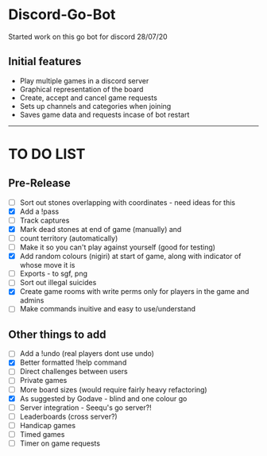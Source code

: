 # Discord-Go-Bot

Started work on this go bot for discord 28/07/20

## Initial features 
* Play multiple games in a discord server
* Graphical representation of the board
* Create, accept and cancel game requests
* Sets up channels and categories when joining
* Saves game data and requests incase of bot restart
---
# TO DO LIST
## Pre-Release
- [ ] Sort out stones overlapping with coordinates - need ideas for this
- [x] Add a !pass
- [ ] Track captures
- [x] Mark dead stones at end of game (manually) and 
- [ ] count territory (automatically)
- [ ] Make it so you can't play against yourself (good for testing)
- [x] Add random colours (nigiri) at start of game, along with indicator of whose move it is
- [ ] Exports - to sgf, png
- [ ] Sort out illegal suicides
- [x] Create game rooms with write perms only for players in the game and admins
- [ ] Make commands inuitive and easy to use/understand
## Other things to add
- [ ] Add a !undo (real players dont use undo)
- [x] Better formatted !help command
- [ ] Direct challenges between users
- [ ] Private games
- [ ] More board sizes (would require fairly heavy refactoring)
- [x] As suggested by Godave - blind and one colour go
- [ ] Server integration - Seequ's go server?!
- [ ] Leaderboards (cross server?)
- [ ] Handicap games
- [ ] Timed games
- [ ] Timer on game requests
